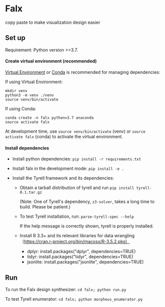 # Falx

copy paste to make visualization design easier

## Set up

Requirement: Python version >=3.7.

#### Create virtual environment (recommended)

[Virtual Environment](<https://docs.python.org/3/library/venv.html>) or [Conda](https://www.anaconda.com/download/#macos) is recommended for managing dependencies:

If using Virtual Environment:

   ```
   mkdir venv
   python3 -m venv ./venv
   source venv/bin/activate
   ```
   
If using Conda:

   ```
   conda create -n falx python=3.7 anaconda
   source activate falx
   ```
   
At development time, use `source venv/bin/activate` (venv) or `source activate falx` (conda) to activate the virtual environment.

#### Install dependencies

- Install python dependencies: `pip install -r requirements.txt`

- Install falx in the development mode: `pip install -e .`

- Install the Tyrell framework and its dependencies:

  - Obtain a tarball distribution of tyrell and run `pip install tyrell-0.1.tar.gz`

    (Note: One of Tyrell's dependency, `z3-solver`, takes a long time to build. Please be patient.)

  - To test Tyrell installation, run: `parse-tyrell-spec --help`

    If the help message is correctly shown, tyrell is properly installed.

  - Install R 3.3+ and its relevant libraries for data wrangling （https://cran.r-project.org/bin/macosx/R-3.5.2.pkg）
      - dplyr: install.packages("dplyr", dependencies=TRUE)
      - tidyr: install.packages("tidyr", dependencies=TRUE)
      - jsonlite: install.packages("jsonlite", dependencies=TRUE)

## Run

To run the Falx design synthesizer: `cd falx; python run.py`

To test Tyrell enumerator: `cd falx; python morpheus_enumerator.py`
